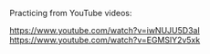 Practicing from YouTube videos: 

https://www.youtube.com/watch?v=iwNUJU5D3aI
https://www.youtube.com/watch?v=EGMSlY2v5xk
